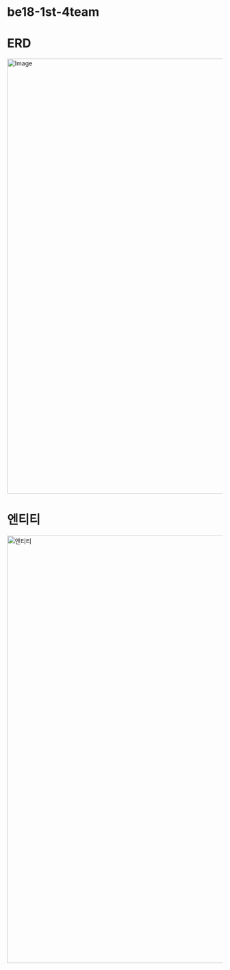 # be18-1st-4team
# ERD
<img width="1620" height="1012" alt="Image" src="https://github.com/user-attachments/assets/638e5fa9-0852-4851-91a4-c60c84b362de" />

# 엔티티
<img width="995" alt="엔티티" src="https://github.com/user-attachments/assets/d7a8f94e-f3a4-4bed-9684-b100871ab332" />

